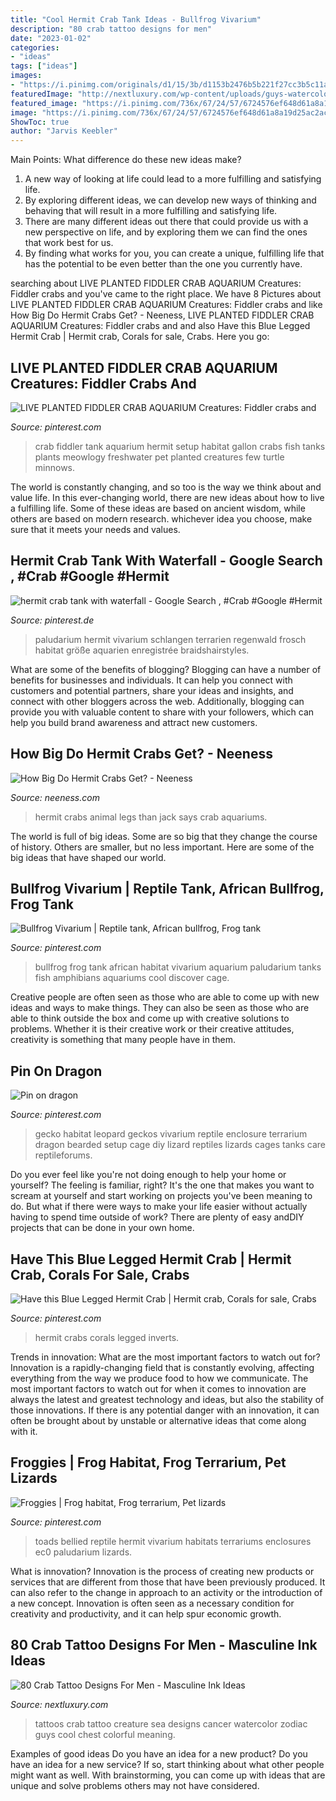 ```yaml
---
title: "Cool Hermit Crab Tank Ideas - Bullfrog Vivarium"
description: "80 crab tattoo designs for men"
date: "2023-01-02"
categories:
- "ideas"
tags: ["ideas"]
images:
- "https://i.pinimg.com/originals/d1/15/3b/d1153b2476b5b221f27cc3b5c11a112f.png"
featuredImage: "http://nextluxury.com/wp-content/uploads/guys-watercolor-colorful-crab-upper-chest-tattoos.jpg"
featured_image: "https://i.pinimg.com/736x/67/24/57/6724576ef648d61a8a19d25ac2ac07a0--hermit-crabs-electric-blue.jpg"
image: "https://i.pinimg.com/736x/67/24/57/6724576ef648d61a8a19d25ac2ac07a0--hermit-crabs-electric-blue.jpg"
ShowToc: true
author: "Jarvis Keebler"
---
```



Main Points: What difference do these new ideas make?
1. A new way of looking at life could lead to a more fulfilling and satisfying life.
2. By exploring different ideas, we can develop new ways of thinking and behaving that will result in a more fulfilling and satisfying life.
3. There are many different ideas out there that could provide us with a new perspective on life, and by exploring them we can find the ones that work best for us.
4. By finding what works for you, you can create a unique, fulfilling life that has the potential to be even better than the one you currently have.

	

		
searching about LIVE PLANTED FIDDLER CRAB AQUARIUM Creatures: Fiddler crabs and you've came to the right place. We have 8 Pictures about LIVE PLANTED FIDDLER CRAB AQUARIUM Creatures: Fiddler crabs and like How Big Do Hermit Crabs Get? - Neeness, LIVE PLANTED FIDDLER CRAB AQUARIUM Creatures: Fiddler crabs and and also Have this Blue Legged Hermit Crab | Hermit crab, Corals for sale, Crabs. Here you go:
		
    
## LIVE PLANTED FIDDLER CRAB AQUARIUM Creatures: Fiddler Crabs And

<img loading=lazy src="https://i.pinimg.com/originals/14/b9/d5/14b9d5ac6946b621071df8f3d5c695cf.jpg" onerror="this.onerror=null;this.src='https://tse2.mm.bing.net/th?id=OIP.JiDWiE3OqQUlwN_YFwyGEAHaFj&amp;pid=15.1';" alt="LIVE PLANTED FIDDLER CRAB AQUARIUM Creatures: Fiddler crabs and">

_Source: pinterest.com_

>crab fiddler tank aquarium hermit setup habitat gallon crabs fish tanks plants meowlogy freshwater pet planted creatures few turtle minnows. 

	

The world is constantly changing, and so too is the way we think about and value life. In this ever-changing world, there are new ideas about how to live a fulfilling life. Some of these ideas are based on ancient wisdom, while others are based on modern research. whichever idea you choose, make sure that it meets your needs and values.

    
## Hermit Crab Tank With Waterfall - Google Search , #Crab #Google #Hermit

<img loading=lazy src="https://i.pinimg.com/736x/8c/72/3b/8c723bf9b40216a66e9de58546f822e1.jpg" onerror="this.onerror=null;this.src='https://tse4.mm.bing.net/th?id=OIP.-dgAndOKGZljt87r5YmDPQHaJ4&amp;pid=15.1';" alt="hermit crab tank with waterfall - Google Search , #Crab #Google #Hermit">

_Source: pinterest.de_

>paludarium hermit vivarium schlangen terrarien regenwald frosch habitat größe aquarien enregistrée braidshairstyles. 

	

What are some of the benefits of blogging?
Blogging can have a number of benefits for businesses and individuals. It can help you connect with customers and potential partners, share your ideas and insights, and connect with other bloggers across the web. Additionally, blogging can provide you with valuable content to share with your followers, which can help you build brand awareness and attract new customers.

    
## How Big Do Hermit Crabs Get? - Neeness

<img loading=lazy src="https://neeness.com/wp-content/uploads/2020/03/Hermit-crab-1024x576.jpg" onerror="this.onerror=null;this.src='https://tse2.mm.bing.net/th?id=OIP.VM240iRGjB761gFSSqGPcwHaEK&amp;pid=15.1';" alt="How Big Do Hermit Crabs Get? - Neeness">

_Source: neeness.com_

>hermit crabs animal legs than jack says crab aquariums. 

	

The world is full of big ideas. Some are so big that they change the course of history. Others are smaller, but no less important. Here are some of the big ideas that have shaped our world.

    
## Bullfrog Vivarium | Reptile Tank, African Bullfrog, Frog Tank

<img loading=lazy src="https://i.pinimg.com/originals/d1/15/3b/d1153b2476b5b221f27cc3b5c11a112f.png" onerror="this.onerror=null;this.src='https://tse2.mm.bing.net/th?id=OIP.WPwS_lxoFKIEF7naaOvKsgHaJ4&amp;pid=15.1';" alt="Bullfrog Vivarium | Reptile tank, African bullfrog, Frog tank">

_Source: pinterest.com_

>bullfrog frog tank african habitat vivarium aquarium paludarium tanks fish amphibians aquariums cool discover cage. 

	

Creative people are often seen as those who are able to come up with new ideas and ways to make things. They can also be seen as those who are able to think outside the box and come up with creative solutions to problems. Whether it is their creative work or their creative attitudes, creativity is something that many people have in them.

    
## Pin On Dragon

<img loading=lazy src="https://i.pinimg.com/736x/62/8b/db/628bdb4870cf275a1892a6e1a8f3badd.jpg" onerror="this.onerror=null;this.src='https://tse1.mm.bing.net/th?id=OIP.Kb3vqVBUtlfGyRkghx3kAQHaE6&amp;pid=15.1';" alt="Pin on dragon">

_Source: pinterest.com_

>gecko habitat leopard geckos vivarium reptile enclosure terrarium dragon bearded setup cage diy lizard reptiles lizards cages tanks care reptileforums. 

	

Do you ever feel like you're not doing enough to help your home or yourself? The feeling is familiar, right? It's the one that makes you want to scream at yourself and start working on projects you've been meaning to do. But what if there were ways to make your life easier without actually having to spend time outside of work? There are plenty of easy andDIY projects that can be done in your own home.

    
## Have This Blue Legged Hermit Crab | Hermit Crab, Corals For Sale, Crabs

<img loading=lazy src="https://i.pinimg.com/736x/67/24/57/6724576ef648d61a8a19d25ac2ac07a0--hermit-crabs-electric-blue.jpg" onerror="this.onerror=null;this.src='https://tse4.mm.bing.net/th?id=OIP.so4IRkSG18T4qo3bEV2abQHaEJ&amp;pid=15.1';" alt="Have this Blue Legged Hermit Crab | Hermit crab, Corals for sale, Crabs">

_Source: pinterest.com_

>hermit crabs corals legged inverts. 

	

Trends in innovation: What are the most important factors to watch out for?
Innovation is a rapidly-changing field that is constantly evolving, affecting everything from the way we produce food to how we communicate. The most important factors to watch out for when it comes to innovation are always the latest and greatest technology and ideas, but also the stability of those innovations. If there is any potential danger with an innovation, it can often be brought about by unstable or alternative ideas that come along with it.

    
## Froggies | Frog Habitat, Frog Terrarium, Pet Lizards

<img loading=lazy src="http://media-cache-ec0.pinimg.com/640x/4c/b8/b7/4cb8b760eca2cf68765965e26499d615.jpg" onerror="this.onerror=null;this.src='https://tse1.mm.bing.net/th?id=OIP.bnk1omcb8bdlPijAMhMKWQHaFi&amp;pid=15.1';" alt="Froggies | Frog habitat, Frog terrarium, Pet lizards">

_Source: pinterest.com_

>toads bellied reptile hermit vivarium habitats terrariums enclosures ec0 paludarium lizards. 

	

What is innovation?
Innovation is the process of creating new products or services that are different from those that have been previously produced. It can also refer to the change in approach to an activity or the introduction of a new concept. Innovation is often seen as a necessary condition for creativity and productivity, and it can help spur economic growth.

    
## 80 Crab Tattoo Designs For Men - Masculine Ink Ideas

<img loading=lazy src="http://nextluxury.com/wp-content/uploads/guys-watercolor-colorful-crab-upper-chest-tattoos.jpg" onerror="this.onerror=null;this.src='https://tse3.mm.bing.net/th?id=OIP.sO4iUFP-x-w2kcxEYca3bQHaHs&amp;pid=15.1';" alt="80 Crab Tattoo Designs For Men - Masculine Ink Ideas">

_Source: nextluxury.com_

>tattoos crab tattoo creature sea designs cancer watercolor zodiac guys cool chest colorful meaning. 

	

Examples of good ideas
Do you have an idea for a new product? Do you have an idea for a new service? If so, start thinking about what other people might want as well. With brainstorming, you can come up with ideas that are unique and solve problems others may not have considered.

